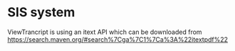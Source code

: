# SIS system
ViewTrancript is using an itext API which can be downloaded from https://search.maven.org/#search%7Cga%7C1%7Ca%3A%22itextpdf%22
